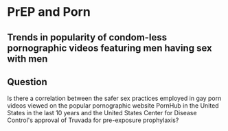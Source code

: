 # PrEP and Porn

## Trends in popularity of condom-less pornographic videos featuring men having sex with men

## Question

Is there a correlation between the safer sex practices employed in gay porn videos viewed on the popular pornographic website PornHub in the United States in the last 10 years and the United States Center for Disease Control's approval of Truvada for pre-exposure prophylaxis?

